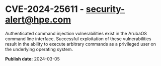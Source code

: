 # CVE-2024-25611 - security-alert@hpe.com

Authenticated command injection vulnerabilities exist in the ArubaOS command line interface. Successful exploitation of these vulnerabilities result in the ability to execute arbitrary commands as a privileged user on the underlying operating system.



**Publish date:** 2024-03-05
